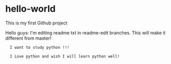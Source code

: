 # hello-world
This is my first Github project

Hello guys:
      I'm editing readme txt in readme-edit branches. This will make it different from master!
      
      I want to study python !!!
      
      I Love python and wish I will learn python well!
